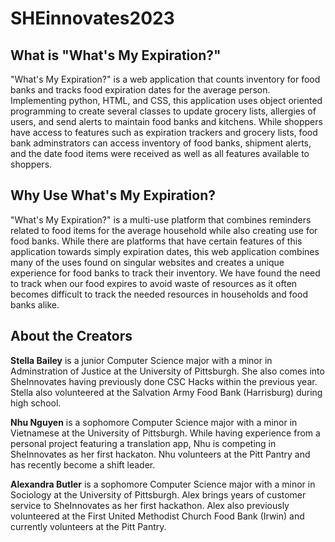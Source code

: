 # SHEinnovates2023
## What is "What's My Expiration?"
"What's My Expiration?" is a web application that counts inventory for food banks and tracks food expiration dates for the average person.  Implementing python, HTML, and CSS, this application uses object oriented programming to create several classes to update grocery lists, allergies of users, and send alerts to maintain food banks and kitchens.  While shoppers have access to features such as expiration trackers and grocery lists, food bank adminstrators can access inventory of food banks, shipment alerts, and the date food items were received as well as all features available to shoppers.

## Why Use What's My Expiration?
"What's My Expiration?" is a multi-use platform that combines reminders related to food items for the average household while also creating use for food banks.  While there are platforms that have certain features of this application towards simply expiration dates, this web application combines many of the uses found on singular websites and creates a unique experience for food banks to track their inventory.  We have found the need to track when our food expires to avoid waste of resources as it often becomes difficult to track the needed resources in households and food banks alike.

## About the Creators
**Stella Bailey** is a junior Computer Science major with a minor in Adminstration of Justice at the University of Pittsburgh.  She also comes into SheInnovates having previously done CSC Hacks within the previous year.  Stella also volunteered at the Salvation Army Food Bank (Harrisburg) during high school.

**Nhu Nguyen** is a sophomore Computer Science major with a minor in Vietnamese at the University of Pittsburgh.  While having experience from a personal project featuring a translation app, Nhu is competing in SheInnovates as her first hackaton.  Nhu volunteers at the Pitt Pantry and has recently become a shift leader.

**Alexandra Butler** is a sophomore Computer Science major with a minor in Sociology at the University of Pittsburgh.  Alex brings years of customer service to SheInnovates as her first hackathon.  Alex also previously volunteered at the First United Methodist Church Food Bank (Irwin) and currently volunteers at the Pitt Pantry.
